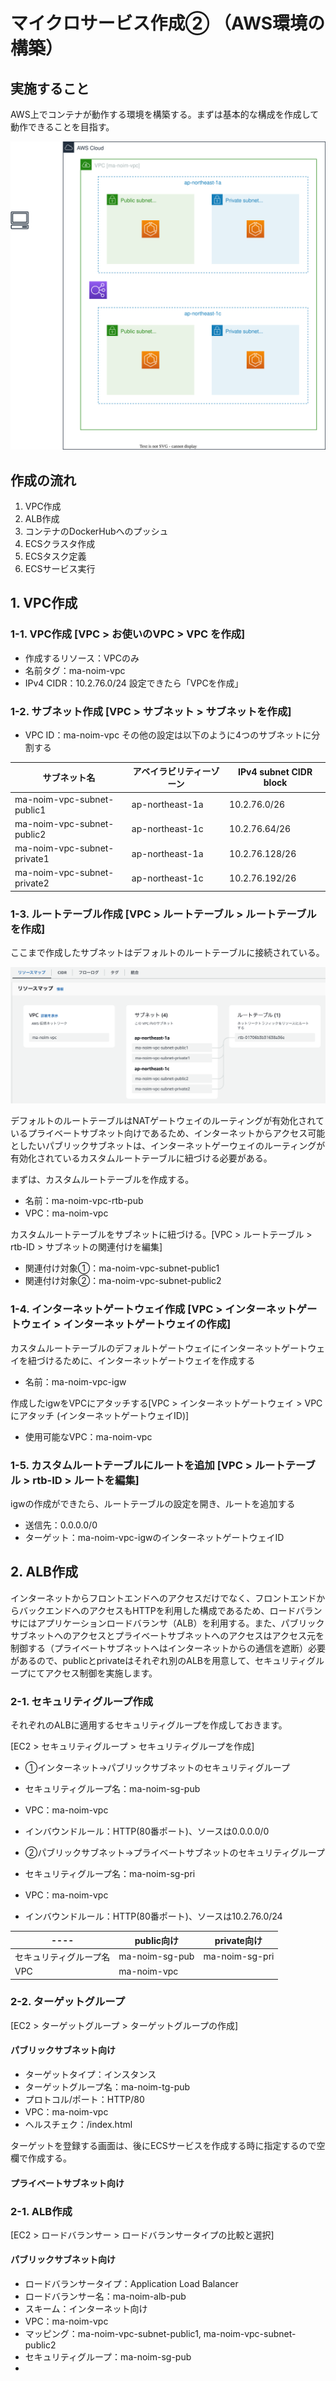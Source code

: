 # マイクロサービス作成② （AWS環境の構築）
## 実施すること
AWS上でコンテナが動作する環境を構築する。まずは基本的な構成を作成して動作できることを目指す。

![aws](_static/SpringMicroservice_2/aws.drawio.svg)

## 作成の流れ
1. VPC作成
2. ALB作成
3. コンテナのDockerHubへのプッシュ
4. ECSクラスタ作成
5. ECSタスク定義
6. ECSサービス実行

## 1. VPC作成
### 1-1. VPC作成 [VPC > お使いのVPC > VPC を作成]
  - 作成するリソース：VPCのみ
  - 名前タグ：ma-noim-vpc
  - IPv4 CIDR：10.2.76.0/24
設定できたら「VPCを作成」

### 1-2. サブネット作成 [VPC > サブネット > サブネットを作成]
  - VPC ID：ma-noim-vpc
その他の設定は以下のように4つのサブネットに分割する

| サブネット名 | アベイラビリティーゾーン | IPv4 subnet CIDR block |
| ---- | ---- | ---- |
| ma-noim-vpc-subnet-public1 | ap-northeast-1a | 10.2.76.0/26 |
| ma-noim-vpc-subnet-public2 | ap-northeast-1c | 10.2.76.64/26 |
| ma-noim-vpc-subnet-private1 | ap-northeast-1a | 10.2.76.128/26 |
| ma-noim-vpc-subnet-private2 | ap-northeast-1c | 10.2.76.192/26 |

### 1-3. ルートテーブル作成 [VPC > ルートテーブル > ルートテーブルを作成]
ここまで作成したサブネットはデフォルトのルートテーブルに接続されている。

![default_rtb](_static/SpringMicroservice_2/default_rtb.png)

デフォルトのルートテーブルはNATゲートウェイのルーティングが有効化されているプライベートサブネット向けであるため、インターネットからアクセス可能としたいパブリックサブネットは、インターネットゲーウェイのルーティングが有効化されているカスタムルートテーブルに紐づける必要がある。

まずは、カスタムルートテーブルを作成する。
  - 名前：ma-noim-vpc-rtb-pub
  - VPC：ma-noim-vpc

カスタムルートテーブルをサブネットに紐づける。[VPC > ルートテーブル > rtb-ID > サブネットの関連付けを編集]
  - 関連付け対象①：ma-noim-vpc-subnet-public1
  - 関連付け対象②：ma-noim-vpc-subnet-public2

### 1-4. インターネットゲートウェイ作成 [VPC > インターネットゲートウェイ > インターネットゲートウェイの作成]
カスタムルートテーブルのデフォルトゲートウェイにインターネットゲートウェイを紐づけるために、インターネットゲートウェイを作成する
  - 名前：ma-noim-vpc-igw

作成したigwをVPCにアタッチする[VPC > インターネットゲートウェイ > VPC にアタッチ (インターネットゲートウェイID)]
  - 使用可能なVPC：ma-noim-vpc

### 1-5. カスタムルートテーブルにルートを追加 [VPC > ルートテーブル > rtb-ID > ルートを編集]
igwの作成ができたら、ルートテーブルの設定を開き、ルートを追加する
  - 送信先：0.0.0.0/0
  - ターゲット：ma-noim-vpc-igwのインターネットゲートウェイID


## 2. ALB作成
インターネットからフロントエンドへのアクセスだけでなく、フロントエンドからバックエンドへのアクセスもHTTPを利用した構成であるため、ロードバランサにはアプリケーションロードバランサ（ALB）を利用する。また、パブリックサブネットへのアクセスとプライベートサブネットへのアクセスはアクセス元を制御する（プライベートサブネットへはインターネットからの通信を遮断）必要があるので、publicとprivateはそれぞれ別のALBを用意して、セキュリティグループにてアクセス制御を実施します。

### 2-1. セキュリティグループ作成
それぞれのALBに適用するセキュリティグループを作成しておきます。

[EC2 > セキュリティグループ > セキュリティグループを作成]

  - ①インターネット→パブリックサブネットのセキュリティグループ
  - セキュリティグループ名：ma-noim-sg-pub
  - VPC：ma-noim-vpc
  - インバウンドルール：HTTP(80番ポート)、ソースは0.0.0.0/0

  - ②パブリックサブネット→プライベートサブネットのセキュリティグループ
  - セキュリティグループ名：ma-noim-sg-pri
  - VPC：ma-noim-vpc
  - インバウンドルール：HTTP(80番ポート)、ソースは10.2.76.0/24

| ---- | public向け | private向け |
| ---- | ---- | ---- |
| セキュリティグループ名 | ma-noim-sg-pub | ma-noim-sg-pri |
| VPC | ma-noim-vpc |  |


### 2-2. ターゲットグループ

[EC2 > ターゲットグループ > ターゲットグループの作成]
#### パブリックサブネット向け
  - ターゲットタイプ：インスタンス
  - ターゲットグループ名：ma-noim-tg-pub
  - プロトコル/ポート：HTTP/80
  - VPC：ma-noim-vpc
  - ヘルスチェク：/index.html

ターゲットを登録する画面は、後にECSサービスを作成する時に指定するので空欄で作成する。

#### プライベートサブネット向け

### 2-1. ALB作成


[EC2 > ロードバランサー > ロードバランサータイプの比較と選択]

#### パブリックサブネット向け
  - ロードバランサータイプ：Application Load Balancer
  - ロードバランサー名：ma-noim-alb-pub
  - スキーム：インターネット向け
  - VPC：ma-noim-vpc
  - マッピング：ma-noim-vpc-subnet-public1, ma-noim-vpc-subnet-public2
  - セキュリティグループ：ma-noim-sg-pub
  - 
